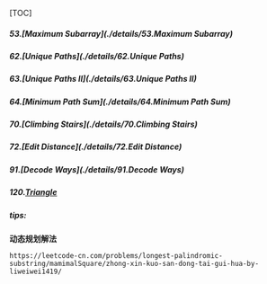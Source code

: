 [TOC]



##### 53.[Maximum Subarray](./details/53.Maximum Subarray)

##### 62.[Unique Paths](./details/62.Unique Paths)

##### 63.[Unique Paths II](./details/63.Unique Paths II)

##### 64.[Minimum Path Sum](./details/64.Minimum Path Sum)

##### 70.[Climbing Stairs](./details/70.Climbing Stairs)

##### 72.[Edit Distance](./details/72.Edit Distance)

##### 91.[Decode Ways](./details/91.Decode Ways)

##### 120.[Triangle](./details/120.Triangle)

##### tips:

**动态规划解法**

```
https://leetcode-cn.com/problems/longest-palindromic-substring/mamimalSquare/zhong-xin-kuo-san-dong-tai-gui-hua-by-liweiwei1419/
```